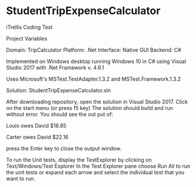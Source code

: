 # StudentTripExpenseCalculator
iTrellis Coding Test

Project Variables

Domain: TripCalculator
Platform:  .Net
Interface:  Native GUI
Backend:  C#

Implemented on Windows desktop running Windows 10 in C# using Visual Studio 2017 with .Net Framework v. 4.6.1

Uses Microsoft's MSTest.TestAdapter.1.3.2 and MSTest.Framework.1.3.2

Solution:  StudentTripExpenseCalculator.sln

After downloading repository, open the solution in Visual Studio 2017.
Click on the start menu (or press f5 key)
The solution should build and run without error.
You should see the out put of: 

Louis owes David $18.85

Carter owes David $22.16

press the Enter key to close the output window.

To run the Unit tests, display the TestExplorer by clicking on Text/Windows/Test Explorer
In the Test Explorer pane choose Run All to run the unit tests or expand each arrow and select the individual test that you want to run.
